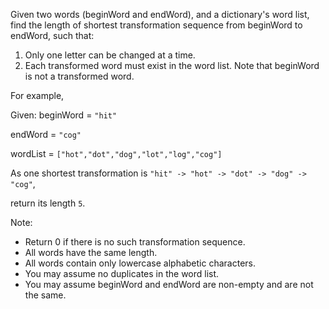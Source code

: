 Given two words (beginWord and endWord), and a dictionary's word list, find the length of shortest transformation sequence from beginWord to endWord, such that:

1. Only one letter can be changed at a time.
2. Each transformed word must exist in the word list. Note that beginWord is not a transformed word.

For example,

Given:
beginWord = `"hit"`

endWord = `"cog"`

wordList = `["hot","dot","dog","lot","log","cog"]`

As one shortest transformation is `"hit" -> "hot" -> "dot" -> "dog" -> "cog"`,

return its length `5`.

Note:
- Return 0 if there is no such transformation sequence.
- All words have the same length.
- All words contain only lowercase alphabetic characters.
- You may assume no duplicates in the word list.
- You may assume beginWord and endWord are non-empty and are not the same.